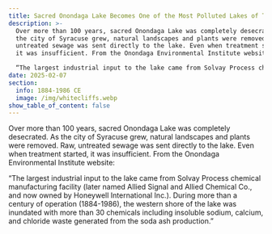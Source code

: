 ```yaml
---
title: Sacred Onondaga Lake Becomes One of the Most Polluted Lakes of Turtle Island
description: >-
  Over more than 100 years, sacred Onondaga Lake was completely desecrated. As
  the city of Syracuse grew, natural landscapes and plants were removed. Raw,
  untreated sewage was sent directly to the lake. Even when treatment started,
  it was insufficient. From the Onondaga Environmental Institute website: 

  “The largest industrial input to the lake came from Solvay Process chemical manufacturing facility (later named Allied Signal and Allied Chemical Co., and now owned by Honeywell International Inc.). During more than a century of operation (1884-1986), the western shore of the lake was inundated with more than 30 chemicals including insoluble sodium, calcium, and chloride waste generated from the soda ash production.”
date: 2025-02-07
section:
  info: 1884-1986 CE
  image: /img/whitecliffs.webp
show_table_of_content: false
---
```

Over more than 100 years, sacred Onondaga Lake was completely desecrated. As the city of Syracuse grew, natural landscapes and plants were removed. Raw, untreated sewage was sent directly to the lake. Even when treatment started, it was insufficient. From the Onondaga Environmental Institute website: 

“The largest industrial input to the lake came from Solvay Process chemical manufacturing facility (later named Allied Signal and Allied Chemical Co., and now owned by Honeywell International Inc.). During more than a century of operation (1884-1986), the western shore of the lake was inundated with more than 30 chemicals including insoluble sodium, calcium, and chloride waste generated from the soda ash production.”
